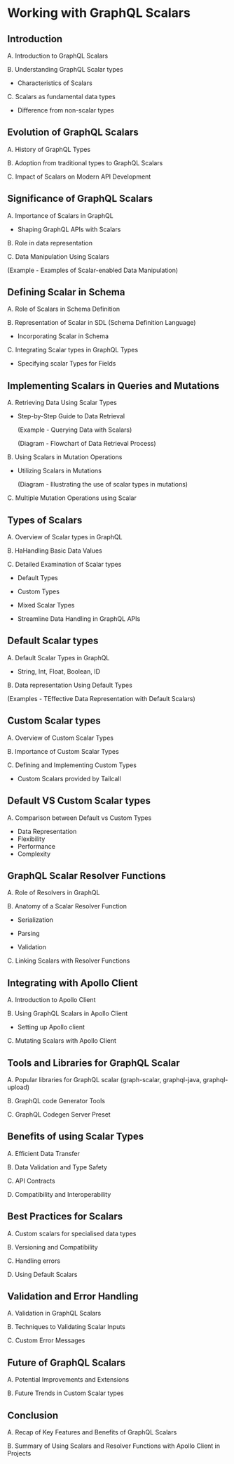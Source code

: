 # Working with GraphQL Scalars

## Introduction

A. Introduction to GraphQL Scalars

B. Understanding GraphQL Scalar types

- Characteristics of Scalars

C. Scalars as fundamental data types

- Difference from non-scalar types

## Evolution of GraphQL Scalars

A. History of GraphQL Types

B. Adoption from traditional types to GraphQL Scalars

C. Impact of Scalars on Modern API Development

## Significance of GraphQL Scalars

A. Importance of Scalars in GraphQL

- Shaping GraphQL APIs with Scalars

B. Role in data representation

C. Data Manipulation Using Scalars

(Example - Examples of Scalar-enabled Data Manipulation)

## Defining Scalar in Schema

A. Role of Scalars in Schema Definition

B. Representation of Scalar in SDL (Schema Definition Language)

- Incorporating Scalar in Schema

C. Integrating Scalar types in GraphQL Types

- Specifying scalar Types for Fields

## Implementing Scalars in Queries and Mutations

A. Retrieving Data Using Scalar Types

- Step-by-Step Guide to Data Retrieval

  (Example - Querying Data with Scalars)

  (Diagram - Flowchart of Data Retrieval Process)

B. Using Scalars in Mutation Operations

- Utilizing Scalars in Mutations

  (Diagram - Illustrating the use of scalar types in mutations)

C. Multiple Mutation Operations using Scalar

## Types of Scalars

A. Overview of Scalar types in GraphQL

B. HaHandling Basic Data Values

C. Detailed Examination of Scalar types

- Default Types

- Custom Types

- Mixed Scalar Types

- Streamline Data Handling in GraphQL APIs

## Default Scalar types

A. Default Scalar Types in GraphQL

- String, Int, Float, Boolean, ID

B. Data representation Using Default Types

(Examples - TEffective Data Representation with Default Scalars)

## Custom Scalar types

A. Overview of Custom Scalar Types

B. Importance of Custom Scalar Types

C. Defining and Implementing Custom Types

- Custom Scalars provided by Tailcall

## Default VS Custom Scalar types

A. Comparison between Default vs Custom Types

- Data Representation
- Flexibility
- Performance
- Complexity

## GraphQL Scalar Resolver Functions

A. Role of Resolvers in GraphQL

B. Anatomy of a Scalar Resolver Function

- Serialization

- Parsing

- Validation

C. Linking Scalars with Resolver Functions

## Integrating with Apollo Client

A. Introduction to Apollo Client

B. Using GraphQL Scalars in Apollo Client

- Setting up Apollo client

C. Mutating Scalars with Apollo Client

## Tools and Libraries for GraphQL Scalar

A. Popular libraries for GraphQL scalar (graph-scalar, graphql-java, graphql-upload)

B. GraphQL code Generator Tools

C. GraphQL Codegen Server Preset

## Benefits of using Scalar Types

A. Efficient Data Transfer

B. Data Validation and Type Safety

C. API Contracts

D. Compatibility and Interoperability

## Best Practices for Scalars

A. Custom scalars for specialised data types

B. Versioning and Compatibility

C. Handling errors

D. Using Default Scalars

## Validation and Error Handling

A. Validation in GraphQL Scalars

B. Techniques to Validating Scalar Inputs

C. Custom Error Messages

## Future of GraphQL Scalars

A. Potential Improvements and Extensions

B. Future Trends in Custom Scalar types

## Conclusion

A. Recap of Key Features and Benefits of GraphQL Scalars

B. Summary of Using Scalars and Resolver Functions with Apollo Client in Projects
